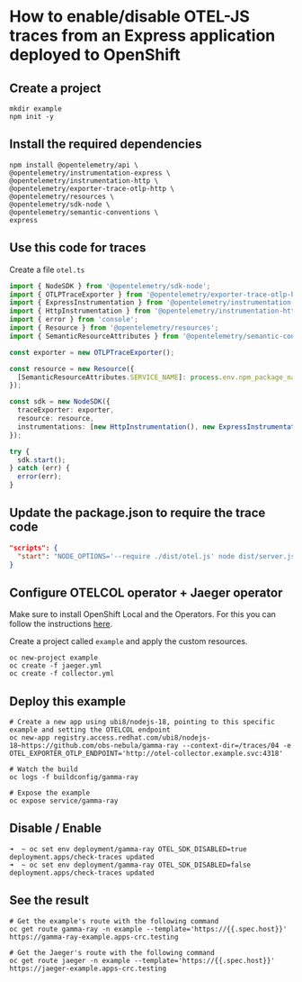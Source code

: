 # How to enable/disable OTEL-JS traces from an Express application deployed to OpenShift

## Create a project

```shell
mkdir example
npm init -y
```
## Install the required dependencies

```shell
npm install @opentelemetry/api \
@opentelemetry/instrumentation-express \
@opentelemetry/instrumentation-http \
@opentelemetry/exporter-trace-otlp-http \
@opentelemetry/resources \
@opentelemetry/sdk-node \
@opentelemetry/semantic-conventions \
express
```
## Use this code for traces

Create a file `otel.ts`

```ts
import { NodeSDK } from '@opentelemetry/sdk-node';
import { OTLPTraceExporter } from '@opentelemetry/exporter-trace-otlp-http';
import { ExpressInstrumentation } from '@opentelemetry/instrumentation-express';
import { HttpInstrumentation } from '@opentelemetry/instrumentation-http';
import { error } from 'console';
import { Resource } from '@opentelemetry/resources';
import { SemanticResourceAttributes } from '@opentelemetry/semantic-conventions';

const exporter = new OTLPTraceExporter();

const resource = new Resource({
  [SemanticResourceAttributes.SERVICE_NAME]: process.env.npm_package_name,
});

const sdk = new NodeSDK({
  traceExporter: exporter,
  resource: resource,
  instrumentations: [new HttpInstrumentation(), new ExpressInstrumentation()],
});

try {
  sdk.start();
} catch (err) {
  error(err);
}
```
## Update the package.json to require the trace code

```json
"scripts": {
  "start": "NODE_OPTIONS='--require ./dist/otel.js' node dist/server.js",
}
```
## Configure OTELCOL operator + Jaeger operator

Make sure to install OpenShift Local and the Operators. For this you can follow the instructions [here](https://github.com/obs-nebula/gamma-ray/blob/main/traces/01/README.md).

Create a project called `example` and apply the custom resources.

```shell
oc new-project example
oc create -f jaeger.yml
oc create -f collector.yml
```
## Deploy this example

```shell
# Create a new app using ubi8/nodejs-18, pointing to this specific example and setting the OTELCOL endpoint
oc new-app registry.access.redhat.com/ubi8/nodejs-18~https://github.com/obs-nebula/gamma-ray --context-dir=/traces/04 -e OTEL_EXPORTER_OTLP_ENDPOINT='http://otel-collector.example.svc:4318'

# Watch the build
oc logs -f buildconfig/gamma-ray

# Expose the example
oc expose service/gamma-ray
```
## Disable / Enable

```shell
➜  ~ oc set env deployment/gamma-ray OTEL_SDK_DISABLED=true
deployment.apps/check-traces updated
➜  ~ oc set env deployment/gamma-ray OTEL_SDK_DISABLED=false
deployment.apps/check-traces updated
```
## See the result

```shell
# Get the example's route with the following command
oc get route gamma-ray -n example --template='https://{{.spec.host}}'
https://gamma-ray-example.apps-crc.testing

# Get the Jaeger's route with the following command
oc get route jaeger -n example --template='https://{{.spec.host}}'
https://jaeger-example.apps-crc.testing
```